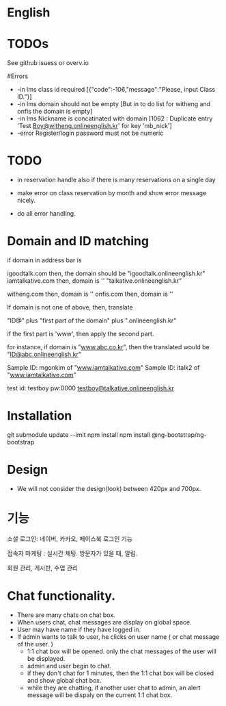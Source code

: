 # English


# TODOs

See github isuess or overv.io



#Errors
* -in lms class id required
    [{"code":-106,"message":"Please, input Class ID."}]
* -in lms domain should not be empty
    [But in to do list for witheng and onfis the domain is empty]
* -in lms Nickname is concatinated with domain 
    [1062 : Duplicate entry 'Test Boy@witheng.onlineenglish.kr' for key 'mb_nick']
* -error Register/login password must not be numeric

# TODO

* in reservation handle also if there is many reservations on a single day


* make error on class reservation by month and show error message nicely.
* do all error handling.



# Domain and ID matching



if domain in address bar is


igoodtalk.com       then, the domain should be "igoodtalk.onlineenglish.kr"
iamtalkative.com    then, domain is '' "talkative.onlineenglish.kr"

witheng.com         then, domain is ''
onfis.com           then, domain is ''


If domain is not one of above, then, translate

"ID@" plus "first part of the domain" plus ".onlineenglish.kr"

if the first part is 'www', then apply the second part.

for instance, if domain is "www.abc.co.kr", then the translated would be "ID@abc.onlineenglish.kr"


Sample ID: mgonkim of "www.iamtalkative.com"
Sample ID: italk2 of "www.iamtalkative.com"

test id: testboy pw:0000
testboy@talkative.onlineenglish.kr




# Installation


git submodule update --imit
npm install 
npm install @ng-bootstrap/ng-bootstrap





# Design

* We will not consider the design(look) between 420px and 700px.






# 기능

소셜 로그인: 네이버, 카카오, 페이스북 로그인 기능

접속자 마케팅 : 실시간 채팅. 방문자가 있을 때, 알림.

회원 관리, 게시판, 수업 관리



# Chat functionality.

* There are many chats on chat box.
* When users chat, chat messages are display on global space.
* User may have name if they have logged in.
* If admin wants to talk to user, he clicks on user name ( or chat message of the user. )
    * 1:1 chat box will be opened. only the chat messages of the user will be displayed.
    * admin and user begin to chat.
    * if they don't chat for 1 minutes, then the 1:1 chat box will be closed and show global chat box.
    * while they are chatting, if another user chat to admin, an alert message will be dispaly on the current 1:1 chat box.